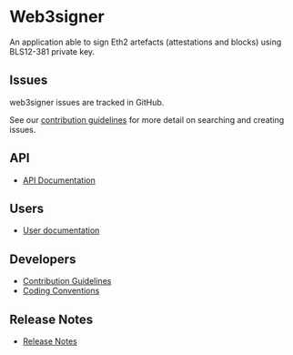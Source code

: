 # Web3signer

An application able to sign Eth2 artefacts (attestations and blocks) using BLS12-381 private key.

## Issues

web3signer issues are tracked in GitHub.

See our [contribution guidelines](CONTRIBUTING.md) for more detail on searching and creating issues.

## API
* [API Documentation](https://pegasyseng.github.io/web3signer/)

## Users
* [User documentation](https://docs.web3signer.pegasys.tech/)

## Developers
* [Contribution Guidelines](CONTRIBUTING.md)
* [Coding Conventions](CODING-CONVENTIONS.md)

## Release Notes
* [Release Notes](CHANGELOG.md)

[Gitter]: https://gitter.im/PegaSysEng/web3signer
